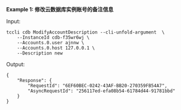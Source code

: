 **Example 1: 修改云数据库实例账号的备注信息**



Input: 

```
tccli cdb ModifyAccountDescription --cli-unfold-argument  \
    --InstanceId cdb-f35wr6wj \
    --Accounts.0.user ajnnw \
    --Accounts.0.host 127.0.0.1 \
    --Description new
```

Output: 
```
{
    "Response": {
        "RequestId": "6EF60BEC-0242-43AF-BB20-270359FB54A7",
        "AsyncRequestId": "256117ed-efa08b54-61784d44-91781bbd"
    }
}
```

